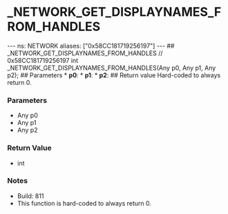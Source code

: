 # _NETWORK_GET_DISPLAYNAMES_FROM_HANDLES

--- ns: NETWORK aliases: ["0x58CC181719256197"] --- ## _NETWORK_GET_DISPLAYNAMES_FROM_HANDLES  // 0x58CC181719256197 int _NETWORK_GET_DISPLAYNAMES_FROM_HANDLES(Any p0, Any p1, Any p2);  ## Parameters * **p0**: * **p1**: * **p2**:  ## Return value Hard-coded to always return 0.

### Parameters
* Any p0
* Any p1
* Any p2

### Return Value
* int

### Notes
* Build: 811
* This function is hard-coded to always return 0.

